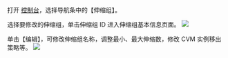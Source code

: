 
打开 [控制台](https://console.cloud.tencent.com/autoscaling)，选择导航条中的【伸缩组】。

选择要修改的伸缩组，单击伸缩组 ID 进入伸缩组基本信息页面。
![](https://mc.qcloudimg.com/static/img/06a1ca079f41a7cd825b47c68304f6f5/1.jpg)

单击【编辑】，可修改伸缩组名称，调整最小、最大伸缩数，修改 CVM 实例移出策略等。
![](https://mc.qcloudimg.com/static/img/0b3668ae32832010e2132dbded944fb0/2.jpg)
